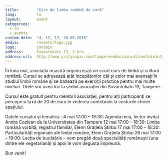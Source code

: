 ```yaml
---
title:        "Curs de limba română de vară"
lang:         ro
layout:       event
categories:
  - ro
  - events
custom-date:  "4, 12, 17, 26.05.2016"
media:        /assets/logo.jpg
logo:         contain
address:      Suvantokatu 13, 2.krs.
address-url:  http://www.yritysopas.com/tampereenkansainvalinentoimintakeskus/
---
```


În luna mai, asociația noastră organizează un scurt curs de limbă și cultură română. Cursul se adresează atât începătorilor cât și celor mai avansați în studiul limbii române și se bazează pe exerciții practice pentru mai multe niveluri.
Orele vor avea loc la sediul asociației din Suvantokatu 13, Tampere.

Cursul este gratuit pentru membrii asociației, pentru alți participanți se percepe o taxă de 20 de euro în vederea contribuirii la costurile chiriei spațiului.

Datele cursului și tematica :
4 mai 17:00 – 18:30:  Agenda mea, lector invitat Andra Cozlean de la Universitatea din Tampere
12 mai 17:00 – 18:30:  Limba română vorbită, registrul familiar, Elenn Grațiela Știrbu
17 mai 17:00 – 18:30: Particularități regionale ale limbii române, Elenn Grațiela Știrbu
26 mai 17:00 – 19:00: Lecția de bucătărie – vom pregăti două specialități românești (una dintre ele vegetariană) și apoi le vom degusta împreună.

Bun venit!


